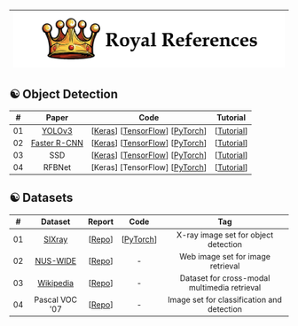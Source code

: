 |![image](https://github.com/Royal-526/Royal-References/blob/master/logo.png)|
|---|


## ☯️ Object Detection

|#|Paper|Code|Tutorial|
|:---:|:---:|:---:|:---:|
|01|[YOLOv3](https://github.com/ldkong1205/MSc-Dissertation/blob/master/PAPERS/%E3%80%8CYOLOv3%E3%80%8D.pdf)|[[Keras](https://github.com/qqwweee/keras-yolo3)] [[TensorFlow](https://github.com/YunYang1994/tensorflow-yolov3)] [[PyTorch](https://github.com/eriklindernoren/PyTorch-YOLOv3)]|[[Tutorial](https://medium.com/@viirya/yolo-a-very-simple-tutorial-8d573a303480)]|
|02|[Faster R-CNN](https://github.com/ldkong1205/MSc-Dissertation/blob/master/PAPERS/%E3%80%8CFaster%20R-CNN%E3%80%8D.pdf)|[[Keras](https://github.com/you359/Keras-FasterRCNN)] [[TensorFlow](https://github.com/endernewton/tf-faster-rcnn)] [[PyTorch](https://github.com/jwyang/faster-rcnn.pytorch)]|[[Tutorial](https://medium.com/@smallfishbigsea/faster-r-cnn-explained-864d4fb7e3f8)]|
|03|SSD|[[Keras](https://github.com/kuhung/SSD_keras)] [[TensorFlow](https://github.com/balancap/SSD-Tensorflow)] [[PyTorch](https://github.com/amdegroot/ssd.pytorch)]|[[Tutorial](https://medium.com/@smallfishbigsea/understand-ssd-and-implement-your-own-caa3232cd6ad)]|
|04|RFBNet|[Keras] [TensorFlow] [[PyTorch](https://github.com/ruinmessi/RFBNet)]|[[Tutorial](https://blog.csdn.net/u014380165/article/details/81556769)]|

## ☯️ Datasets

|#|Dataset|Report|Code|Tag|
|:---:|:---:|:---:|:---:|:---:|
|01|[SIXray](https://github.com/ldkong1205/MSc-Dissertation/blob/master/PAPERS/%E3%80%8CSIXray%E3%80%8D.pdf)|[[Repo](https://github.com/MeioJane/SIXray)]|[[PyTorch](https://github.com/MeioJane/CHR)]|X-ray image set for object detection|
|02|[NUS-WIDE](https://lms.comp.nus.edu.sg/wp-content/uploads/2019/research///nuswide/nuswide-civr2009.pdf)|[[Repo](https://lms.comp.nus.edu.sg/wp-content/uploads/2019/research///nuswide/NUS-WIDE.html)]| - |Web image set for image retrieval|
|03|[Wikipedia](http://www.svcl.ucsd.edu/publications/journal/2014/xmodal/xmodal_tpami.pdf)|[[Repo](http://www.svcl.ucsd.edu/projects/crossmodal/)]| - |Dataset for cross-modal multimedia retrieval|
|04|Pascal VOC '07|[[Repo](http://host.robots.ox.ac.uk/pascal/VOC/voc2007/)]| - |Image set for classification and detection|

